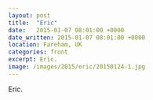 ```yaml
---
layout: post
title:  "Eric"
date:   2015-01-07 08:01:00 +0000
date_written: 2015-01-07 08:01:00 +0000
location: Fareham, UK
categories: front
excerpt: Eric.
image: /images/2015/eric/20150124-1.jpg
---
```

Eric.
